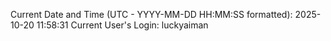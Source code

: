Current Date and Time (UTC - YYYY-MM-DD HH:MM:SS formatted): 2025-10-20 11:58:31
Current User's Login: luckyaiman
